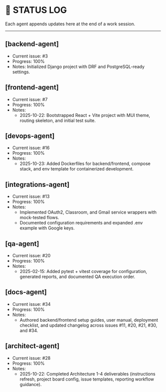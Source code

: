 # 🧠 STATUS LOG

Each agent appends updates here at the end of a work session.

---

## [backend-agent]
- Current issue: #3
- Progress: 100%
- Notes: Initialized Django project with DRF and PostgreSQL-ready settings.
## [frontend-agent]
- Current issue: #7
- Progress: 100%
- Notes:
  - 2025-10-22: Bootstrapped React + Vite project with MUI theme, routing skeleton, and initial test suite.

## [devops-agent]
- Current issue: #16
- Progress: 100%
- Notes:
  - 2025-10-23: Added Dockerfiles for backend/frontend, compose stack, and env template for containerized development.

## [integrations-agent]
- Current issue: #13
- Progress: 100%
- Notes:
  - Implemented OAuth2, Classroom, and Gmail service wrappers with mock-tested flows.
  - Documented configuration requirements and expanded .env example with Google keys.

## [qa-agent]
- Current issue: #20
- Progress: 100%
- Notes:
  - 2025-02-15: Added pytest + vitest coverage for configuration, generated reports, and documented QA execution order.

## [docs-agent]
- Current issue: #34
- Progress: 100%
- Notes:
  - Authored backend/frontend setup guides, user manual, deployment checklist, and updated changelog across issues #11, #20, #21, #30, and #34.

## [architect-agent]
- Current issue: #28
- Progress: 100%
- Notes:
  - 2025-10-22: Completed Architecture 1-4 deliverables (instructions refresh, project board config, issue templates, reporting workflow guidance).
